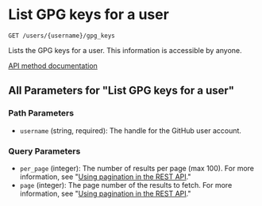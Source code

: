 # List GPG keys for a user

`GET /users/{username}/gpg_keys`

Lists the GPG keys for a user. This information is accessible by anyone.

[API method documentation](https://docs.github.com/rest/users/gpg-keys#list-gpg-keys-for-a-user)

## All Parameters for "List GPG keys for a user"

### Path Parameters

- `username` (string, required): The handle for the GitHub user account.
### Query Parameters

- `per_page` (integer): The number of results per page (max 100). For more information, see "[Using pagination in the REST API](https://docs.github.com/rest/using-the-rest-api/using-pagination-in-the-rest-api)."
- `page` (integer): The page number of the results to fetch. For more information, see "[Using pagination in the REST API](https://docs.github.com/rest/using-the-rest-api/using-pagination-in-the-rest-api)."
